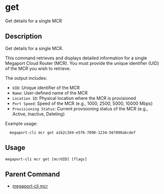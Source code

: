 # get

Get details for a single MCR

## Description

Get details for a single MCR.

This command retrieves and displays detailed information for a single Megaport Cloud Router (MCR).
You must provide the unique identifier (UID) of the MCR you wish to retrieve.

The output includes:
- `UID`: Unique identifier of the MCR
- `Name`: User-defined name of the MCR
- `Location ID`: Physical location where the MCR is provisioned
- `Port Speed`: Speed of the MCR (e.g., 1000, 2500, 5000, 10000 Mbps)
- `Provisioning Status`: Current provisioning status of the MCR (e.g., Active, Inactive, Deleting)
  
Example usage:
```
  megaport-cli mcr get a1b2c3d4-e5f6-7890-1234-567890abcdef

```



## Usage

```
megaport-cli mcr get [mcrUID] [flags]
```



## Parent Command

* [megaport-cli mcr](megaport-cli_mcr.md)







